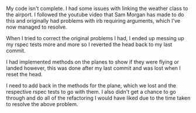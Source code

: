 My code isn't complete. I had some issues with linking the weather class to the airport. I followed the youtube video that Sam Morgan has made to do this and originally had problems with irb requiring arguments, which I've now managed to resolve.

When I tried to correct the original problems I had, I ended up messing up my rspec tests more and more so I reverted the head back to my last commit.

I had implemented methods on the planes to show if they were flying or landed however, this was done after my last commit and was lost when I reset the head.

I need to add back in the methods for the plane, which we lost and the respective rspec tests to go with them. I also didn't get a chance to go through and do all of the refactoring I would have liked due to the time taken to resolve the above problem.
